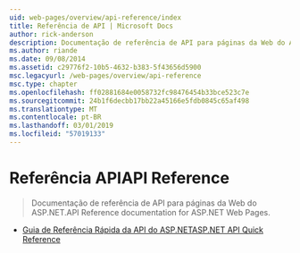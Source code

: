 ```yaml
---
uid: web-pages/overview/api-reference/index
title: Referência de API | Microsoft Docs
author: rick-anderson
description: Documentação de referência de API para páginas da Web do ASP.NET.
ms.author: riande
ms.date: 09/08/2014
ms.assetid: c29776f2-10b5-4632-b383-5f43656d5900
msc.legacyurl: /web-pages/overview/api-reference
msc.type: chapter
ms.openlocfilehash: ff02881684e0058732fc98476454b33bce523c7e
ms.sourcegitcommit: 24b1f6decbb17bb22a45166e5fdb0845c65af498
ms.translationtype: MT
ms.contentlocale: pt-BR
ms.lasthandoff: 03/01/2019
ms.locfileid: "57019133"
---
```

<a name="api-reference"></a><span data-ttu-id="53df0-103">Referência API</span><span class="sxs-lookup"><span data-stu-id="53df0-103">API Reference</span></span>
====================
> <span data-ttu-id="53df0-104">Documentação de referência de API para páginas da Web do ASP.NET.</span><span class="sxs-lookup"><span data-stu-id="53df0-104">API Reference documentation for ASP.NET Web Pages.</span></span>


- [<span data-ttu-id="53df0-105">Guia de Referência Rápida da API do ASP.NET</span><span class="sxs-lookup"><span data-stu-id="53df0-105">ASP.NET API Quick Reference</span></span>](asp-net-web-pages-api-reference.md)
